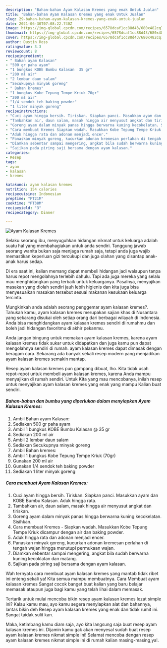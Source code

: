 ```yaml
---
description: "Bahan-bahan Ayam Kalasan Kremes yang enak Untuk Jualan"
title: "Bahan-bahan Ayam Kalasan Kremes yang enak Untuk Jualan"
slug: 29-bahan-bahan-ayam-kalasan-kremes-yang-enak-untuk-jualan
date: 2021-06-30T07:08:22.740Z
image: https://img-global.cpcdn.com/recipes/6578dcaf1cc88d43/680x482cq70/ayam-kalasan-kremes-foto-resep-utama.jpg
thumbnail: https://img-global.cpcdn.com/recipes/6578dcaf1cc88d43/680x482cq70/ayam-kalasan-kremes-foto-resep-utama.jpg
cover: https://img-global.cpcdn.com/recipes/6578dcaf1cc88d43/680x482cq70/ayam-kalasan-kremes-foto-resep-utama.jpg
author: Dustin Ross
ratingvalue: 3.3
reviewcount: 8
recipeingredient:
- " Bahan ayam Kalasan"
- "500 gr paha ayam"
- "1 bungkus KOBE Bumbu Kalasan  35 gr"
- "200 ml air"
- "2 lembar daun salam"
- "Secukupnya minyak goreng"
- " Bahan kremes"
- "1 bungkus Kobe Tepung Tempe Kriuk 70gr"
- "200 ml air"
- "1/4 sendok teh baking powder"
- "1 liter minyak goreng"
recipeinstructions:
- "Cuci ayam hingga bersih. Tiriskan. Siapkan panci. Masukkan ayam dan KOBE Bumbu Kalasan. Aduk hingga rata."
- "Tambahkan air, daun salam, masak hingga air menyusut angkat dan tiriskan."
- "Goreng ayam dalam minyak panas hingga berwarna kuning kecokelatan. Sisihkan."
- "Cara membuat Kremes Siapkan wadah. Masukkan Kobe Tepung Tempe Kriuk dicampur dengan air dan baking powder."
- "Aduk hingga rata dan adonan menjadi encer."
- "Panaskan minyak goreng, kucurkan adonan kremesan perlahan di tengah wajan hingga menutupi permukaan wajan."
- "Diamkan sebentar sampai mengering, angkat bila sudah berwarna kuning kecoklatan dan matang."
- "Sajikan pada piring saji bersama dengan ayam kalasan."
categories:
- Resep
tags:
- ayam
- kalasan
- kremes

katakunci: ayam kalasan kremes 
nutrition: 154 calories
recipecuisine: Indonesian
preptime: "PT21M"
cooktime: "PT38M"
recipeyield: "3"
recipecategory: Dinner

---
```



![Ayam Kalasan Kremes](https://img-global.cpcdn.com/recipes/6578dcaf1cc88d43/680x482cq70/ayam-kalasan-kremes-foto-resep-utama.jpg)

Selaku seorang ibu, menyuguhkan hidangan nikmat untuk keluarga adalah suatu hal yang membahagiakan untuk anda sendiri. Tanggung jawab seorang  wanita bukan saja menjaga rumah saja, tetapi anda juga wajib memastikan keperluan gizi tercukupi dan juga olahan yang disantap anak-anak harus sedap.

Di era  saat ini, kalian memang dapat membeli hidangan jadi walaupun tanpa harus repot mengolahnya terlebih dahulu. Tapi ada juga mereka yang selalu mau menghidangkan yang terbaik untuk keluarganya. Pasalnya, menyajikan masakan yang diolah sendiri jauh lebih higienis dan kita juga bisa menyesuaikan masakan tersebut sesuai makanan kesukaan keluarga tercinta. 



Mungkinkah anda adalah seorang penggemar ayam kalasan kremes?. Tahukah kamu, ayam kalasan kremes merupakan sajian khas di Nusantara yang sekarang disukai oleh setiap orang dari berbagai wilayah di Indonesia. Anda bisa menghidangkan ayam kalasan kremes sendiri di rumahmu dan boleh jadi hidangan favoritmu di akhir pekanmu.

Anda jangan bingung untuk memakan ayam kalasan kremes, karena ayam kalasan kremes tidak sukar untuk didapatkan dan juga kamu pun dapat mengolahnya sendiri di rumah. ayam kalasan kremes dapat dimasak dengan beragam cara. Sekarang ada banyak sekali resep modern yang menjadikan ayam kalasan kremes semakin mantap.

Resep ayam kalasan kremes pun gampang dibuat, lho. Kita tidak usah repot-repot untuk membeli ayam kalasan kremes, karena Anda mampu menyajikan di rumah sendiri. Untuk Kita yang mau mencobanya, inilah resep untuk menyajikan ayam kalasan kremes yang enak yang mampu Kalian buat sendiri.

<!--inarticleads1-->

##### Bahan-bahan dan bumbu yang diperlukan dalam menyiapkan Ayam Kalasan Kremes:

1. Ambil  Bahan ayam Kalasan:
1. Sediakan 500 gr paha ayam
1. Ambil 1 bungkus KOBE Bumbu Kalasan @ 35 gr
1. Sediakan 200 ml air
1. Ambil 2 lembar daun salam
1. Sediakan Secukupnya minyak goreng
1. Ambil  Bahan kremes:
1. Ambil 1 bungkus Kobe Tepung Tempe Kriuk (70gr)
1. Gunakan 200 ml air
1. Gunakan 1/4 sendok teh baking powder
1. Sediakan 1 liter minyak goreng




<!--inarticleads2-->

##### Cara membuat Ayam Kalasan Kremes:

1. Cuci ayam hingga bersih. Tiriskan. Siapkan panci. Masukkan ayam dan KOBE Bumbu Kalasan. Aduk hingga rata.
1. Tambahkan air, daun salam, masak hingga air menyusut angkat dan tiriskan.
1. Goreng ayam dalam minyak panas hingga berwarna kuning kecokelatan. Sisihkan.
1. Cara membuat Kremes - Siapkan wadah. Masukkan Kobe Tepung Tempe Kriuk dicampur dengan air dan baking powder.
1. Aduk hingga rata dan adonan menjadi encer.
1. Panaskan minyak goreng, kucurkan adonan kremesan perlahan di tengah wajan hingga menutupi permukaan wajan.
1. Diamkan sebentar sampai mengering, angkat bila sudah berwarna kuning kecoklatan dan matang.
1. Sajikan pada piring saji bersama dengan ayam kalasan.




Wah ternyata cara membuat ayam kalasan kremes yang mantab tidak ribet ini enteng sekali ya! Kita semua mampu membuatnya. Cara Membuat ayam kalasan kremes Sangat cocok banget buat kalian yang baru belajar memasak ataupun juga bagi kamu yang telah lihai dalam memasak.

Tertarik untuk mulai mencoba bikin resep ayam kalasan kremes lezat simple ini? Kalau kamu mau, ayo kamu segera menyiapkan alat dan bahannya, lantas bikin deh Resep ayam kalasan kremes yang enak dan tidak rumit ini. Sangat taidak sulit kan. 

Maka, ketimbang kamu diam saja, ayo kita langsung saja buat resep ayam kalasan kremes ini. Dijamin kamu gak akan menyesal sudah buat resep ayam kalasan kremes nikmat simple ini! Selamat mencoba dengan resep ayam kalasan kremes nikmat simple ini di rumah kalian masing-masing,ya!.

